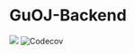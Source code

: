 # GuOJ-Backend

![](https://github.com/guoj-dev/guojbackend/workflows/Python%20Linting/badge.svg)
![Codecov](https://img.shields.io/codecov/c/github/guoj-dev/guojbackend?style=flat-square&token=467ba254-5575-4a47-86eb-afaad4eec633)
